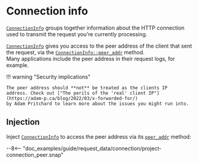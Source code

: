 # Connection info

[`ConnectionInfo`][ConnectionInfo] groups together information about the HTTP connection
used to transmit the request you're currently processing.

[`ConnectionInfo`][ConnectionInfo] gives you access to the peer address of the client that sent the request, via
the [`ConnectionInfo::peer_addr`][ConnectionInfo::peer_addr] method.\
Many applications include the peer address in their request logs, for example.

!!! warning "Security implications"

    The peer address should **not** be treated as the clients IP 
    address. Check out ["The perils of the 'real' client IP"](https://adam-p.ca/blog/2022/03/x-forwarded-for/) 
    by Adam Pritchard to learn more about the issues you might run into.

## Injection

Inject [`ConnectionInfo`][ConnectionInfo] to access the peer address via its [`peer_addr`][ConnectionInfo::peer_addr]
method:

--8<-- "doc_examples/guide/request_data/connection/project-connection_peer.snap"

[ConnectionInfo]: ../../../api_reference/pavex/connection/struct.ConnectionInfo.html
[ConnectionInfo::peer_addr]: ../../../api_reference/pavex/connection/struct.ConnectionInfo.html#method.peer_addr
